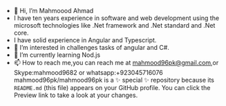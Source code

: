 - 👋 Hi, I’m Mahmoood Ahmad
- I have ten years experience in software and web development using the microsoft technologies like .Net framework and .Net standard and .Net core.
- I have solid experience in Angular and Typescript.
- 👀 I’m interested in challenges tasks of angular and C#.
- 🌱 I’m currently learning Nod.js
- 📫 How to reach me,you can reach me at mahmood96pk@gmail.com,or Skype:mahmood9682 or whatsapp:+923045716076 
mahmood96pk/mahmood96pk is a ✨ special ✨ repository because its `README.md` (this file) appears on your GitHub profile.
You can click the Preview link to take a look at your changes.
